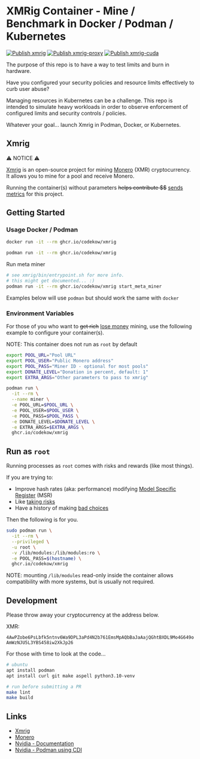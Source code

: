 # XMRig Container - Mine / Benchmark in Docker / Podman / Kubernetes

[![Publish xmrig](https://github.com/codekow/container-xmrig/actions/workflows/publish-xmrig.yml/badge.svg)](https://github.com/codekow/container-xmrig/actions/workflows/publish-xmrig.yml)
[![Publish xmrig-proxy](https://github.com/codekow/container-xmrig/actions/workflows/publish-xmrig-proxy.yml/badge.svg)](https://github.com/codekow/container-xmrig/actions/workflows/publish-xmrig-proxy.yml)
[![Publish xmrig-cuda](https://github.com/codekow/container-xmrig/actions/workflows/publish-xmrig-cuda.yml/badge.svg)](https://github.com/codekow/container-xmrig/actions/workflows/publish-xmrig-cuda.yml)

The purpose of this repo is to have a way to test limits and burn in hardware. 

Have you configured your security policies and resource limits effectively to curb user abuse?

Managing resources in Kubernetes can be a challenge. This repo is intended to simulate heavy workloads in order to observe enforcement of configured limits and security controls / policies.

Whatever your goal... launch Xmrig in Podman, Docker, or Kubernetes.

## Xmrig

:warning: NOTICE :warning:

[Xmrig](https://xmrig.com) is an open-source project for mining [Monero](https://www.getmonero.org) (XMR) cryptocurrency. It allows you to mine for a pool and receive Monero.

Running the container(s) without parameters ~~helps contribute $$~~ [sends metrics](https://moneroocean.stream/#/dashboard?addr=4AwPZobe6PsLbfk5ntnv6Wa9DPL3aPd4N2b761EmsMpAQbBaJaAajQGhtBXDL9Mo4G649oAmWzNJU5L3YBS458iw2XkJp26) for this project.

## Getting Started

### Usage Docker / Podman

```sh
docker run -it --rm ghcr.io/codekow/xmrig
```

```sh
podman run -it --rm ghcr.io/codekow/xmrig
```

Run meta miner

```sh
# see xmrig/bin/entrypoint.sh for more info.
# this might get documented... :)
podman run -it --rm ghcr.io/codekow/xmrig start_meta_miner
```

Examples below will use `podman` but should work the same with `docker`

### Environment Variables

For those of you who want to ~~get rich~~ [lose money](https://whattomine.com/coins/101-xmr-cryptonight?hr=2.0&p=80&fee=1.0&cost=0.18&cost_currency=USD&hcost=0.0&span_br=&span_d=24&commit=Calculate) mining, use the following example to configure your container(s).

NOTE: This container does not run as `root` by default

```sh
export POOL_URL="Pool URL"
export POOL_USER="Public Monero address"
export POOL_PASS="Miner ID - optional for most pools"
export DONATE_LEVEL="Donation in percent, default: 1"
export EXTRA_ARGS="Other parameters to pass to xmrig"

podman run \
  -it --rm \
  --name miner \
  -e POOL_URL=$POOL_URL \
  -e POOL_USER=$POOL_USER \
  -e POOL_PASS=$POOL_PASS \
  -e DONATE_LEVEL=$DONATE_LEVEL \
  -e EXTRA_ARGS=$EXTRA_ARGS \
  ghcr.io/codekow/xmrig
```

## Run as `root`

Running processes as `root` comes with risks and rewards (like most things).

If you are trying to:

- Improve hash rates (aka: performance) modifying [Model Specific Register](https://xmrig.com/docs/miner/randomx-optimization-guide/msr) (MSR)
- Like [taking risks](https://xkcd.com/1252)
- Have a history of making [bad choices](https://en.wikipedia.org/wiki/Hot_Pockets)

Then the following is for you.

```sh
sudo podman run \
  -it --rm \
  --privileged \
  -u root \
  -v /lib/modules:/lib/modules:ro \
  -e POOL_PASS=$(hostname) \
  ghcr.io/codekow/xmrig
```

NOTE: mounting `/lib/modules` read-only inside the container allows compatibility with more systems, but is usually not required.

## Development

Please throw away your cryptocurrency at the address below.

XMR:

`4AwPZobe6PsLbfk5ntnv6Wa9DPL3aPd4N2b761EmsMpAQbBaJaAajQGhtBXDL9Mo4G649oAmWzNJU5L3YBS458iw2XkJp26`

For those with time to look at the code...

```sh
# ubuntu
apt install podman
apt install curl git make aspell python3.10-venv
```

```sh
# run before submitting a PR
make lint
make build
```

## Links

- [Xmrig](https://xmrig.com)
- [Monero](https://www.getmonero.org)
- [Nvidia - Documentation](https://docs.nvidia.com/datacenter/cloud-native/container-toolkit/latest/)
- [Nvidia - Podman using CDI](https://docs.nvidia.com/datacenter/cloud-native/container-toolkit/latest/cdi-support.html)
